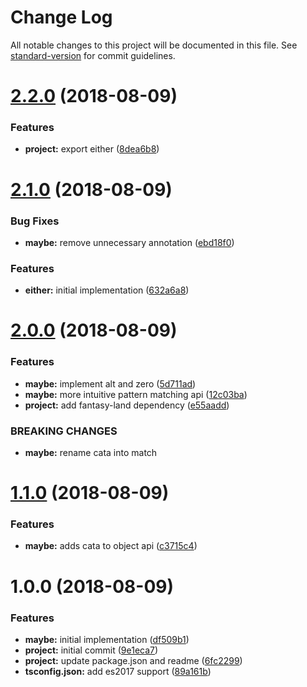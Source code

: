 # Change Log

All notable changes to this project will be documented in this file. See [standard-version](https://github.com/conventional-changelog/standard-version) for commit guidelines.

<a name="2.2.0"></a>

# [2.2.0](https://github.com/mvaldesdeleon/funtasy/compare/2.1.0...2.2.0) (2018-08-09)

### Features

-   **project:** export either ([8dea6b8](https://github.com/mvaldesdeleon/funtasy/commit/8dea6b8))

<a name="2.1.0"></a>

# [2.1.0](https://github.com/mvaldesdeleon/funtasy/compare/2.0.0...2.1.0) (2018-08-09)

### Bug Fixes

-   **maybe:** remove unnecessary annotation ([ebd18f0](https://github.com/mvaldesdeleon/funtasy/commit/ebd18f0))

### Features

-   **either:** initial implementation ([632a6a8](https://github.com/mvaldesdeleon/funtasy/commit/632a6a8))

<a name="2.0.0"></a>

# [2.0.0](https://github.com/mvaldesdeleon/funtasy/compare/1.1.0...2.0.0) (2018-08-09)

### Features

-   **maybe:** implement alt and zero ([5d711ad](https://github.com/mvaldesdeleon/funtasy/commit/5d711ad))
-   **maybe:** more intuitive pattern matching api ([12c03ba](https://github.com/mvaldesdeleon/funtasy/commit/12c03ba))
-   **project:** add fantasy-land dependency ([e55aadd](https://github.com/mvaldesdeleon/funtasy/commit/e55aadd))

### BREAKING CHANGES

-   **maybe:** rename cata into match

<a name="1.1.0"></a>

# [1.1.0](https://github.com/mvaldesdeleon/funtasy/compare/1.0.0...1.1.0) (2018-08-09)

### Features

-   **maybe:** adds cata to object api ([c3715c4](https://github.com/mvaldesdeleon/funtasy/commit/c3715c4))

<a name="1.0.0"></a>

# 1.0.0 (2018-08-09)

### Features

-   **maybe:** initial implementation ([df509b1](https://github.com/mvaldesdeleon/funtasy/commit/df509b1))
-   **project:** initial commit ([9e1eca7](https://github.com/mvaldesdeleon/funtasy/commit/9e1eca7))
-   **project:** update package.json and readme ([6fc2299](https://github.com/mvaldesdeleon/funtasy/commit/6fc2299))
-   **tsconfig.json:** add es2017 support ([89a161b](https://github.com/mvaldesdeleon/funtasy/commit/89a161b))
